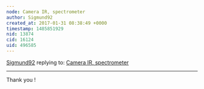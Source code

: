 ```yaml
---
node: Camera IR, spectrometer
author: Sigmund92
created_at: 2017-01-31 08:38:49 +0000
timestamp: 1485851929
nid: 13874
cid: 16124
uid: 496585
---
```




[Sigmund92](../profile/Sigmund92) replying to: [Camera IR, spectrometer](../notes/Sigmund92/01-24-2017/camera-ir-spectrometer)

----
Thank you !